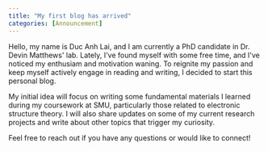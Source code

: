 ```yaml
---
title: "My first blog has arrived"
categories: [Announcement]
---
```


Hello, my name is Duc Anh Lai, and I am currently a PhD candidate in Dr. Devin Matthews' lab.
Lately, I've found myself with some free time, and I've noticed my enthusiam and motivation waning. To reignite my passion and keep myself actively engage in reading and writing, I decided to start this personal blog.

My initial idea will focus on writing some fundamental materials I learned during my coursework at SMU, particularly those related to electronic structure theory. I will also share updates on some of my current research projects and write about other topics that trigger my curiosity. 

Feel free to reach out if you have any questions or would like to connect!
